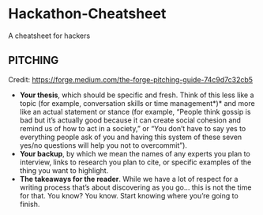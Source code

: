 # Hackathon-Cheatsheet
A cheatsheet for hackers

## PITCHING
Credit: https://forge.medium.com/the-forge-pitching-guide-74c9d7c32cb5
- **Your thesis**, which should be specific and fresh. Think of this less like a topic (for example, conversation skills or time management*)* and more like an actual statement or stance (for example, “People think gossip is bad but it’s actually good because it can create social cohesion and remind us of how to act in a society,” or “You don’t have to say yes to everything people ask of you and having this system of these seven yes/no questions will help you not to overcommit”).
- **Your backup**, by which we mean the names of any experts you plan to interview, links to research you plan to cite, or specific examples of the thing you want to highlight.
- **The takeaways for the reader**. While we have a lot of respect for a writing process that’s about discovering as you go… this is not the time for that. You know? You know. Start knowing where you’re going to finish.
